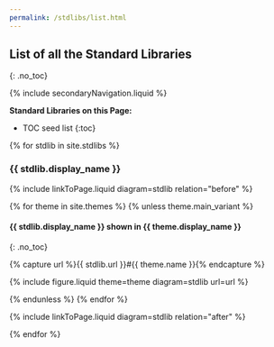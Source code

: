 ```yaml
---
permalink: /stdlibs/list.html
---
```

## List of all the Standard Libraries
{: .no_toc}

{% include secondaryNavigation.liquid %}

**Standard Libraries on this Page:**

* TOC seed list
{:toc}

{% for stdlib in site.stdlibs %}

### {{ stdlib.display_name }}

{% include linkToPage.liquid diagram=stdlib relation="before" %}

{% for theme in site.themes %}
{% unless theme.main_variant %}

#### {{ stdlib.display_name }} shown in {{ theme.display_name }}
{: .no_toc}

{% capture url %}{{ stdlib.url }}#{{ theme.name }}{% endcapture %}

{% include figure.liquid theme=theme diagram=stdlib url=url %}

{% endunless %}
{% endfor %}

{% include linkToPage.liquid diagram=stdlib relation="after" %}

{% endfor %}
